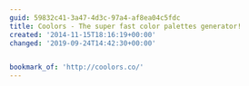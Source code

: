 ```yaml
---
guid: 59832c41-3a47-4d3c-97a4-af8ea04c5fdc
title: Coolors - The super fast color palettes generator!
created: '2014-11-15T18:16:19+00:00'
changed: '2019-09-24T14:42:30+00:00'


bookmark_of: 'http://coolors.co/'
---
```





